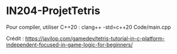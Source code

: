 # IN204-ProjetTetris

Pour compiler, utiliser C++20 : clang++ -std=c++20 Code/main.cpp

Crédit : https://javilop.com/gamedev/tetris-tutorial-in-c-platform-independent-focused-in-game-logic-for-beginners/